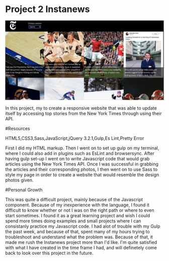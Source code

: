 # Project 2 Instanews

![Alt text](images/screenshot.jpg)

In this project, my to create a responsive website that was able to update itself by accessing top stories from the New York Times through using their API. 

#Resources

HTML5,CSS3,Sass,JavaScript,jQuery 3.2.1,Gulp,Es Lint,Pretty Error

First I did my HTML markup. Then I went on to set up gulp on my terminal, where I could also add in plugins such as EsLint and browsersync. After having gulp set-up I went on to write Javascript code that would grab articles using the New York Times API. Once I was successful in grabbing the articles and their corresponding photos, I then went on to use Sass to style my page in order to create a website that would resemble the design photos given. 

#Personal Growth

This was quite a difficult project, mainly because of the Javascript component. Because of my inexperience with the language, I found it difficult to know whether or not I was on the right path or where to even start sometimes. I found it as a great learning project and wish I could spend more times doing examples and small projects where I can consistanly practice my Javascript code. I had alot of trouble with my Gulp the past week, and because of that, spent many of my hours trying to troubleshoot and understand what the problem was. Because of that, it made me rush the Instanews project more than I'd like. I'm quite satisfied with what I have created in the time frame I had, and will definetely come back to look over this project in the future. 